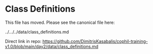 # Class Definitions

This file has moved. Please see the canonical file here:

../.../../data/class_definitions.md

Direct link in repo:
https://github.com/DimitrisKasabalis/cophil-training-v1.0/blob/main/day2/data/class_definitions.md
